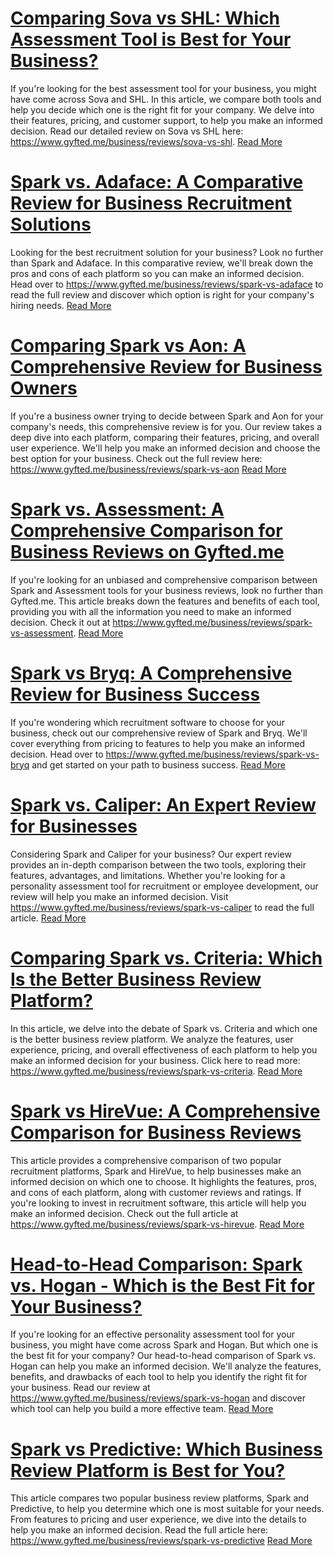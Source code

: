 # [Comparing Sova vs SHL: Which Assessment Tool is Best for Your Business?](https://www.gyfted.me/business/reviews/sova-vs-shl)

If you're looking for the best assessment tool for your business, you might have come across Sova and SHL. In this article, we compare both tools and help you decide which one is the right fit for your company. We delve into their features, pricing, and customer support, to help you make an informed decision. Read our detailed review on Sova vs SHL here: https://www.gyfted.me/business/reviews/sova-vs-shl. [Read More](https://www.gyfted.me/business/reviews/sova-vs-shl)

# [Spark vs. Adaface: A Comparative Review for Business Recruitment Solutions](https://www.gyfted.me/business/reviews/spark-vs-adaface)

Looking for the best recruitment solution for your business? Look no further than Spark and Adaface. In this comparative review, we'll break down the pros and cons of each platform so you can make an informed decision. Head over to https://www.gyfted.me/business/reviews/spark-vs-adaface to read the full review and discover which option is right for your company's hiring needs. [Read More](https://www.gyfted.me/business/reviews/spark-vs-adaface)

# [Comparing Spark vs Aon: A Comprehensive Review for Business Owners](https://www.gyfted.me/business/reviews/spark-vs-aon)

If you're a business owner trying to decide between Spark and Aon for your company's needs, this comprehensive review is for you. Our review takes a deep dive into each platform, comparing their features, pricing, and overall user experience. We'll help you make an informed decision and choose the best option for your business. Check out the full review here: https://www.gyfted.me/business/reviews/spark-vs-aon [Read More](https://www.gyfted.me/business/reviews/spark-vs-aon)

# [Spark vs. Assessment: A Comprehensive Comparison for Business Reviews on Gyfted.me](https://www.gyfted.me/business/reviews/spark-vs-assessment)

If you're looking for an unbiased and comprehensive comparison between Spark and Assessment tools for your business reviews, look no further than Gyfted.me. This article breaks down the features and benefits of each tool, providing you with all the information you need to make an informed decision. Check it out at https://www.gyfted.me/business/reviews/spark-vs-assessment. [Read More](https://www.gyfted.me/business/reviews/spark-vs-assessment)

# [Spark vs Bryq: A Comprehensive Review for Business Success](https://www.gyfted.me/business/reviews/spark-vs-bryq)

If you're wondering which recruitment software to choose for your business, check out our comprehensive review of Spark and Bryq. We'll cover everything from pricing to features to help you make an informed decision. Head over to https://www.gyfted.me/business/reviews/spark-vs-bryq and get started on your path to business success. [Read More](https://www.gyfted.me/business/reviews/spark-vs-bryq)

# [Spark vs. Caliper: An Expert Review for Businesses](https://www.gyfted.me/business/reviews/spark-vs-caliper)

Considering Spark and Caliper for your business? Our expert review provides an in-depth comparison between the two tools, exploring their features, advantages, and limitations. Whether you're looking for a personality assessment tool for recruitment or employee development, our review will help you make an informed decision. Visit https://www.gyfted.me/business/reviews/spark-vs-caliper to read the full article. [Read More](https://www.gyfted.me/business/reviews/spark-vs-caliper)

# [Comparing Spark vs. Criteria: Which Is the Better Business Review Platform?](https://www.gyfted.me/business/reviews/spark-vs-criteria)

In this article, we delve into the debate of Spark vs. Criteria and which one is the better business review platform. We analyze the features, user experience, pricing, and overall effectiveness of each platform to help you make an informed decision for your business. Click here to read more: https://www.gyfted.me/business/reviews/spark-vs-criteria. [Read More](https://www.gyfted.me/business/reviews/spark-vs-criteria)

# [Spark vs HireVue: A Comprehensive Comparison for Business Reviews](https://www.gyfted.me/business/reviews/spark-vs-hirevue)

This article provides a comprehensive comparison of two popular recruitment platforms, Spark and HireVue, to help businesses make an informed decision on which one to choose. It highlights the features, pros, and cons of each platform, along with customer reviews and ratings. If you're looking to invest in recruitment software, this article will help you make an informed decision. Check out the full article at https://www.gyfted.me/business/reviews/spark-vs-hirevue. [Read More](https://www.gyfted.me/business/reviews/spark-vs-hirevue)

# [Head-to-Head Comparison: Spark vs. Hogan - Which is the Best Fit for Your Business?](https://www.gyfted.me/business/reviews/spark-vs-hogan)

If you're looking for an effective personality assessment tool for your business, you might have come across Spark and Hogan. But which one is the best fit for your company? Our head-to-head comparison of Spark vs. Hogan can help you make an informed decision. We'll analyze the features, benefits, and drawbacks of each tool to help you identify the right fit for your business. Read our review at https://www.gyfted.me/business/reviews/spark-vs-hogan and discover which tool can help you build a more effective team. [Read More](https://www.gyfted.me/business/reviews/spark-vs-hogan)

# [Spark vs Predictive: Which Business Review Platform is Best for You?](https://www.gyfted.me/business/reviews/spark-vs-predictive)

This article compares two popular business review platforms, Spark and Predictive, to help you determine which one is most suitable for your needs. From features to pricing and user experience, we dive into the details to help you make an informed decision. Read the full article here: https://www.gyfted.me/business/reviews/spark-vs-predictive [Read More](https://www.gyfted.me/business/reviews/spark-vs-predictive)

